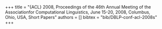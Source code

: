 +++
title =  "{ACL} 2008, Proceedings of the 46th Annual Meeting of the Associationfor Computational Linguistics, June 15-20, 2008, Columbus, Ohio, USA, Short Papers"
authors = []
bibtex = "bib/DBLP-conf-acl-2008s"
+++
